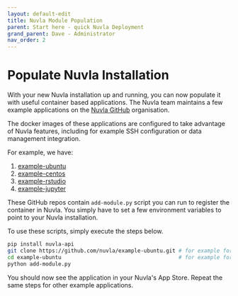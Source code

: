 ```yaml
---
layout: default-edit
title: Nuvla Module Population
parent: Start here - quick Nuvla Deployment
grand_parent: Dave - Administrator
nav_order: 2
---
```


# Populate Nuvla Installation

With your new Nuvla installation up and running, you can now populate it with useful container based applications. The Nuvla team maintains a few example applications on the [Nuvla GitHub](https://github.com/nuvla) organisation.

The docker images of these applications are configured to take advantage of Nuvla features, including for example SSH configuration or data management integration.

For example, we have:
1. [example-ubuntu](https://github.com/nuvla/example-ubuntu)
2. [example-centos](https://github.com/nuvla/example-centos)
3. [example-rstudio](https://github.com/nuvla/example-rstudio)
4. [example-jupyter](https://github.com/nuvla/example-jupyter)

These GitHub repos contain `add-module.py` script you can run to register the container in Nuvla. You simply have to set a few environment variables to point to your Nuvla installation.

To use these scripts, simply execute the steps below. 

```sh
pip install nuvla-api
git clone https://github.com/nuvla/example-ubuntu.git # for example for Ubuntu
cd example-ubuntu                                     # for example for Ubuntu
python add-module.py
```

You should now see the application in your Nuvla's App Store. Repeat the same steps for other example applications.